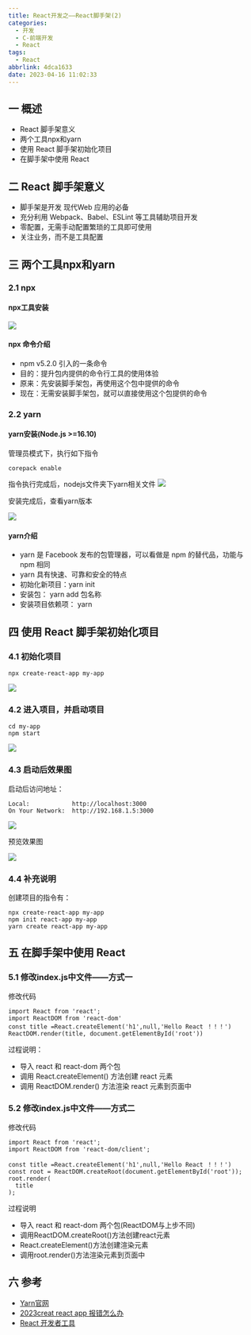 ```yaml
---
title: React开发之——React脚手架(2)
categories:
  - 开发
  - C-前端开发
  - React
tags:
  - React
abbrlink: 4dca1633
date: 2023-04-16 11:02:33
---
```

## 一 概述

* React 脚手架意义
* 两个工具npx和yarn
* 使用 React 脚手架初始化项目
* 在脚手架中使用 React

<!--more-->

## 二  React 脚手架意义

* 脚手架是开发 现代Web 应用的必备
* 充分利用 Webpack、Babel、ESLint 等工具辅助项目开发
* 零配置，无需手动配置繁琐的工具即可使用
* 关注业务，而不是工具配置

## 三 两个工具npx和yarn

### 2.1 npx

#### npx工具安装

![][1]

#### npx 命令介绍

* npm v5.2.0 引入的一条命令
* 目的：提升包内提供的命令行工具的使用体验
* 原来：先安装脚手架包，再使用这个包中提供的命令
* 现在：无需安装脚手架包，就可以直接使用这个包提供的命令

### 2.2 yarn

#### yarn安装(Node.js >=16.10)

管理员模式下，执行如下指令

```
corepack enable
```

指令执行完成后，nodejs文件夹下yarn相关文件
![][2]

安装完成后，查看yarn版本

![][3]

#### yarn介绍

* yarn 是 Facebook 发布的包管理器，可以看做是 npm 的替代品，功能与 npm 相同
* yarn 具有快速、可靠和安全的特点
* 初始化新项目：yarn init
* 安装包： yarn add 包名称
* 安装项目依赖项： yarn

## 四 使用 React 脚手架初始化项目

### 4.1 初始化项目

```
npx create-react-app my-app
```

![][4]

### 4.2 进入项目，并启动项目

```
cd my-app
npm start
```

![][5]

### 4.3 启动后效果图

启动后访问地址：

```
Local:            http://localhost:3000
On Your Network:  http://192.168.1.5:3000
```

![][6]

预览效果图

![][7]

### 4.4 补充说明

创建项目的指令有：

```
npx create-react-app my-app
npm init react-app my-app
yarn create react-app my-app
```

## 五 在脚手架中使用 React

### 5.1 修改index.js中文件——方式一

修改代码

```
import React from 'react';
import ReactDOM from 'react-dom'
const title =React.createElement('h1',null,'Hello React ！！！')
ReactDOM.render(title, document.getElementById('root'))
```

过程说明：

* 导入 react 和 react-dom 两个包
* 调用 React.createElement() 方法创建 react 元素
* 调用 ReactDOM.render() 方法渲染 react 元素到页面中

### 5.2 修改index.js中文件——方式二

修改代码

```
import React from 'react';
import ReactDOM from 'react-dom/client';

const title =React.createElement('h1',null,'Hello React ！！！')
const root = ReactDOM.createRoot(document.getElementById('root'));
root.render(
  title
);
```

过程说明

* 导入 react 和 react-dom 两个包(ReactDOM与上步不同)
* 调用ReactDOM.createRoot()方法创建react元素
* React.createElement()方法创建渲染元素
* 调用root.render()方法渲染元素到页面中

## 六 参考

* [Yarn官网](https://yarnpkg.com/getting-started/install)
* [2023creat react app 报错怎么办](https://www.zzsucai.com/biancheng/23068.html)
* [React 开发者工具](https://zh-hans.reactjs.org/learn/react-developer-tools)



[1]:https://cdn.staticaly.com/gh/PGzxc/CDN/master/blog-react/react-day1-img2-node-npx.png
[2]:https://cdn.staticaly.com/gh/PGzxc/CDN/master/blog-react/react-day1-img2-yarn-enable.png
[3]:https://cdn.staticaly.com/gh/PGzxc/CDN/master/blog-react/react-day1-img2-yarn-version.png
[4]:https://cdn.staticaly.com/gh/PGzxc/CDN/master/blog-react/react-day1-img2-create-my-app.png
[5]:https://cdn.staticaly.com/gh/PGzxc/CDN/master/blog-react/react-day1-img2-npm-start.png
[6]:https://cdn.staticaly.com/gh/PGzxc/CDN/master/blog-react/react-day1-img2-start-site.png
[7]:https://cdn.staticaly.com/gh/PGzxc/CDN/master/blog-react/react-day1-img2-node-start-view.png